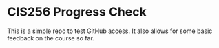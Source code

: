 # CIS256 Progress Check

This is a simple repo to test GitHub access. It also allows for some basic feedback on the course so far.
